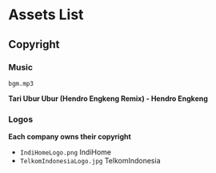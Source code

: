 # Assets List

## Copyright

### Music

`bgm.mp3`

**Tari Ubur Ubur (Hendro Engkeng Remix) - Hendro Engkeng**

### Logos

**Each company owns their copyright**

- `IndiHomeLogo.png` IndiHome
- `TelkomIndonesiaLogo.jpg` TelkomIndonesia

